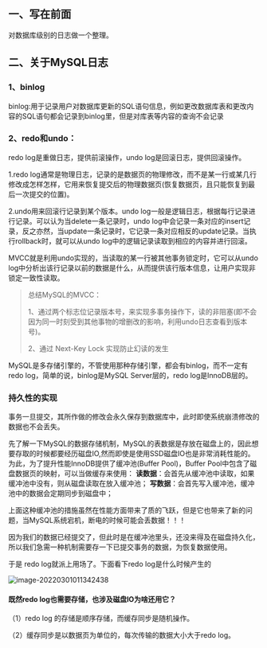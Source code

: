 ## 一、写在前面

对数据库级别的日志做一个整理。

## 二、关于MySQL日志

### 1、binlog

binlog:用于记录用户对数据库更新的SQL语句信息，例如更改数据库表和更改内容的SQL语句都会记录到binlog里，但是对库表等内容的查询不会记录

### 2、redo和undo：

redo log是重做日志，提供前滚操作，undo log是回滚日志，提供回滚操作。

1.redo log通常是物理日志，记录的是数据页的物理修改，而不是某一行或某几行修改成怎样怎样，它用来恢复提交后的物理数据页(恢复数据页，且只能恢复到最后一次提交的位置)。

2.undo用来回滚行记录到某个版本。undo log一般是逻辑日志，根据每行记录进行记录。可以认为当delete一条记录时，undo log中会记录一条对应的insert记录，反之亦然，当update一条记录时，它记录一条对应相反的update记录。当执行rollback时，就可以从undo log中的逻辑记录读取到相应的内容并进行回滚。

MVCC就是利用undo实现的，当读取的某一行被其他事务锁定时，它可以从undo log中分析出该行记录以前的数据是什么，从而提供该行版本信息，让用户实现非锁定一致性读取。

> 总结MySQL的MVCC：
>
> 1、通过两个标志位记录版本号，来实现多事务操作下，读的非阻塞(即不会因为同一时刻受到其他事物的增删改的影响，利用undo日志查看到版本号)。
>
> 2、通过 Next-Key Lock 实现防止幻读的发生



MySQL是多存储引擎的，不管使用那种存储引擎，都会有binlog，而不一定有redo log，简单的说，binlog是MySQL Server层的，redo log是InnoDB层的。



### 持久性的实现

事务一旦提交，其所作做的修改会永久保存到数据库中，此时即使系统崩溃修改的数据也不会丢失。

先了解一下MySQL的数据存储机制，MySQL的表数据是存放在磁盘上的，因此想要存取的时候都要经历磁盘IO,然而即使是使用SSD磁盘IO也是非常消耗性能的。 为此，为了提升性能InnoDB提供了缓冲池(Buffer Pool)，Buffer Pool中包含了磁盘数据页的映射，可以当做缓存来使用：
**读数据**：会首先从缓冲池中读取，如果缓冲池中没有，则从磁盘读取在放入缓冲池；
**写数据**：会首先写入缓冲池，缓冲池中的数据会定期同步到磁盘中；

上面这种缓冲池的措施虽然在性能方面带来了质的飞跃，但是它也带来了新的问题，当MySQL系统宕机，断电的时候可能会丢数据！！！

因为我们的数据已经提交了，但此时是在缓冲池里头，还没来得及在磁盘持久化，所以我们急需一种机制需要存一下已提交事务的数据，为恢复数据使用。

于是 redo log就派上用场了。下面看下redo log是什么时候产生的

![image-20220301011342438](D:\mystudy\internship\Cruel_Interview\participants\zhaoxinzhi\assets\2022_02_22MySQL日志\image-20220301011342438.png)

#### 既然redo log也需要存储，也涉及磁盘IO为啥还用它？

（1）redo log 的存储是顺序存储，而缓存同步是随机操作。

（2）缓存同步是以数据页为单位的，每次传输的数据大小大于redo log。